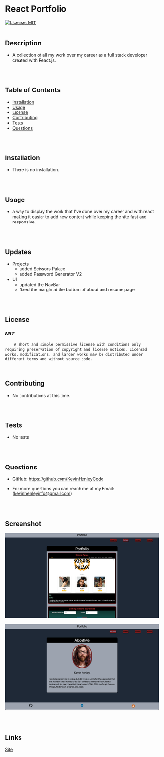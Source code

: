 # React Portfolio
[![License: MIT](https://img.shields.io/badge/License-MIT-yellow.svg)](https://opensource.org/licenses/MIT)
<br>
<br>

## **Description**
* A collection of all my work over my career as a full stack developer created with React.js.
<br>
<br>

## **Table of Contents**
- [Installation](#Installation) <br>
- [Usage](#Usage) <br>
- [License](#License) <br>
- [Contributing](#Contributing) <br>
- [Tests](#Tests) <br>
- [Questions](#Questions) <br>
<br>
<br>

## **Installation**
* There is no installation.
<br>
<br>

## **Usage**
* a way to display the work that I've done over my career and with react making it easier to add new content while keeping the site fast and responsive.
<br>
<br>

## **Updates**
* Projects
  * added Scissors Palace
  * added Password Generator V2
* UI
  * updated the NavBar
  * fixed the margin at the bottom of about and resume page 
<br>
<br>


## **License**
### *MIT* <br>
        A short and simple permissive license with conditions only requiring preservation of copyright and license notices. Licensed works, modifications, and larger works may be distributed under different terms and without source code.
<br>

## **Contributing**
* No contributions at this time.
<br>
<br>

## **Tests**
    
* No tests
<br>
<br>

## **Questions**
* GitHub: https://github.com/KevinHenleyCode

* For more questions you can reach me at my Email:(kevinhenleyinfo@gmail.com)

<br>
<br>

## **Screenshot**

![Screenshot](./portfolio/src/images/Screenshot.png)
</br>
</br>
![Screenshot 2](./portfolio/src/images/Screenshot_2.png)

<br>
<br>

## **Links**
[Site](https://kevinhenleycode.github.io/React_Portfolio/)
